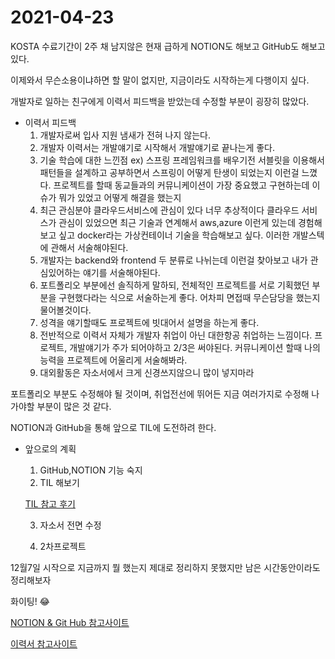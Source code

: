 # 2021-04-23

KOSTA 수료기간이 2주 채 남지않은 현재 급하게 NOTION도 해보고 GitHub도 해보고 있다.

이제와서 무슨소용이냐하면 할 말이 없지만, 지금이라도 시작하는게 다행이지 싶다.

개발자로 일하는 친구에게 이력서 피드백을 받았는데 수정할 부분이 굉장히 많았다.

- 이력서 피드백
    1. 개발자로써 입사 지원 냄새가 전혀 나지 않는다.
    2. 개발자 이력서는 개발얘기로 시작해서 개발얘기로 끝나는게 좋다.
    3. 기술 학습에 대한 느낀점
    ex) 스프링 프레임워크를 배우기전 서블릿을 이용해서 패턴들을 설계하고 공부하면서 스프링이 어떻게 탄생이 되었는지 이런걸 느꼈다. 프로젝트를 할때 동교들과의 커뮤니케이션이 가장 중요했고 구현하는데 이슈가 뭐가 있었고 어떻게 해결을 했는지
    4.  최근 관심분야
    클라우드서비스에 관심이 있다 너무 추상적이다
    클라우드 서비스가 관심이 있었으면 최근 기술과 연계해서 aws,azure 이런게 있는데 경험해보고 싶고 docker라는 가상컨테이너 기술을 학습해보고 싶다. 이러한 개발스텍에 관해서 서술해야된다.
    5. 개발자는 backend와 frontend 두 분류로 나뉘는데 이런걸 찾아보고 내가 관심있어하는 얘기를 서술해야된다.
    6. 포트폴리오 부분에선 솔직하게 말하되, 전체적인 프로젝트를 서로 기획했던 부분을 구현했다라는 식으로 서술하는게 좋다. 어차피 면접때 무슨담당을 했는지 물어볼것이다.
    7. 성격을 얘기할때도 프로젝트에 빗대어서 설명을 하는게 좋다.
    8. 전반적으로 이력서 자체가 개발자 취업이 아닌 대한항공 취업하는 느낌이다. 프로젝트, 개발얘기가 주가 되어야하고 2/3은 써야된다. 커뮤니케이션 할때 나의 능력을 프로젝트에 어울리게 서술해봐라.
    9. 대외활동은 자소서에서 크게 신경쓰지않으니 많이 넣지마라

포트폴리오 부분도 수정해야 될 것이며, 취업전선에 뛰어든 지금 여러가지로 수정해 나가야할 부분이 많은 것 같다.

NOTION과 GitHub을 통해 앞으로 TIL에 도전하려 한다.

- 앞으로의 계획
    1. GitHub,NOTION 기능 숙지
    2. TIL 해보기 

    [TIL 참고 후기](https://junwoo45.github.io/2019-09-10-til_%ED%9B%84%EA%B8%B0/)

     3. 자소서 전면 수정

     4. 2차프로젝트

12월7일 시작으로 지금까지 뭘 했는지 제대로 정리하지 못했지만 남은 시간동안이라도 정리해보자

화이팅! 😂

[NOTION & Git Hub 참고사이트](https://www.notion.so/NOTION-Git-Hub-26fd870c05824bf1804ce404028f3f6f)

[이력서 참고사이트](https://www.notion.so/d05b006b352347dfb86efe6d1fdf11d1)
